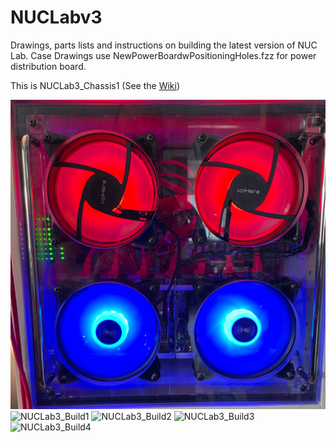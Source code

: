 # NUCLabv3
Drawings, parts lists and instructions on building the latest version of NUC Lab.
Case Drawings use NewPowerBoardwPositioningHoles.fzz for power distribution board.

This is NUCLab3_Chassis1 (See the [Wiki](https://github.com/parmstro/NUCLabv3/wiki))

![NUCLab3_Chassis1](https://github.com/parmstro/NUCLabv3/blob/main/NUCLab3_Chassis1.jpg)
![NUCLab3_Build1](https://github.com/parmstro/NUCLabv3/blob/main/Build1.jpg)
![NUCLab3_Build2](https://github.com/parmstro/NUCLabv3/blob/main/Build2.jpg)
![NUCLab3_Build3](https://github.com/parmstro/NUCLabv3/blob/main/Build3.jpg)
![NUCLab3_Build4](https://github.com/parmstro/NUCLabv3/blob/main/Build4.jpg)

